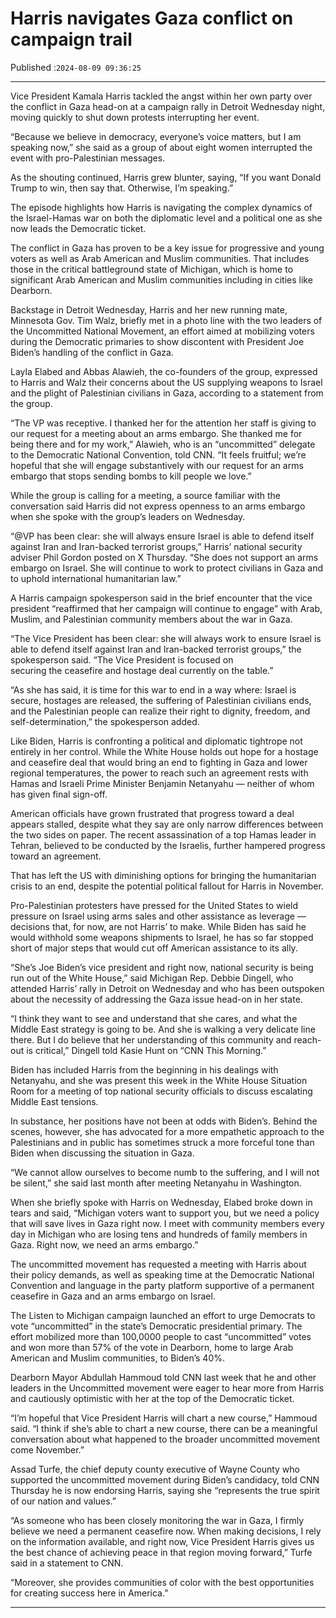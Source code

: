 # Harris navigates Gaza conflict on campaign trail

Published :`2024-08-09 09:36:25`

---

Vice President Kamala Harris tackled the angst within her own party over the conflict in Gaza head-on at a campaign rally in Detroit Wednesday night, moving quickly to shut down protests interrupting her event.

“Because we believe in democracy, everyone’s voice matters, but I am speaking now,” she said as a group of about eight women interrupted the event with pro-Palestinian messages.

As the shouting continued, Harris grew blunter, saying, “If you want Donald Trump to win, then say that. Otherwise, I’m speaking.”

The episode highlights how Harris is navigating the complex dynamics of the Israel-Hamas war on both the diplomatic level and a political one as she now leads the Democratic ticket.

The conflict in Gaza has proven to be a key issue for progressive and young voters as well as Arab American and Muslim communities. That includes those in the critical battleground state of Michigan, which is home to significant Arab American and Muslim communities including in cities like Dearborn.

Backstage in Detroit Wednesday, Harris and her new running mate, Minnesota Gov. Tim Walz, briefly met in a photo line with the two leaders of the Uncommitted National Movement, an effort aimed at mobilizing voters during the Democratic primaries to show discontent with President Joe Biden’s handling of the conflict in Gaza.

Layla Elabed and Abbas Alawieh, the co-founders of the group, expressed to Harris and Walz their concerns about the US supplying weapons to Israel and the plight of Palestinian civilians in Gaza, according to a statement from the group.

“The VP was receptive. I thanked her for the attention her staff is giving to our request for a meeting about an arms embargo. She thanked me for being there and for my work,” Alawieh, who is an “uncommitted” delegate to the Democratic National Convention, told CNN. “It feels fruitful; we’re hopeful that she will engage substantively with our request for an arms embargo that stops sending bombs to kill people we love.”

While the group is calling for a meeting, a source familiar with the conversation said Harris did not express openness to an arms embargo when she spoke with the group’s leaders on Wednesday.

“@VP has been clear: she will always ensure Israel is able to defend itself against Iran and Iran-backed terrorist groups,” Harris’ national security adviser Phil Gordon posted on X Thursday. “She does not support an arms embargo on Israel. She will continue to work to protect civilians in Gaza and to uphold international humanitarian law.”

A Harris campaign spokesperson said in the brief encounter that the vice president “reaffirmed that her campaign will continue to engage” with Arab, Muslim, and Palestinian community members about the war in Gaza.

“The Vice President has been clear: she will always work to ensure Israel is able to defend itself against Iran and Iran-backed terrorist groups,” the spokesperson said. “The Vice President is focused on securing the ceasefire and hostage deal currently on the table.”

“As she has said, it is time for this war to end in a way where: Israel is secure, hostages are released, the suffering of Palestinian civilians ends, and the Palestinian people can realize their right to dignity, freedom, and self-determination,” the spokesperson added.

Like Biden, Harris is confronting a political and diplomatic tightrope not entirely in her control. While the White House holds out hope for a hostage and ceasefire deal that would bring an end to fighting in Gaza and lower regional temperatures, the power to reach such an agreement rests with Hamas and Israeli Prime Minister Benjamin Netanyahu — neither of whom has given final sign-off.

American officials have grown frustrated that progress toward a deal appears stalled, despite what they say are only narrow differences between the two sides on paper. The recent assassination of a top Hamas leader in Tehran, believed to be conducted by the Israelis, further hampered progress toward an agreement.

That has left the US with diminishing options for bringing the humanitarian crisis to an end, despite the potential political fallout for Harris in November.

Pro-Palestinian protesters have pressed for the United States to wield pressure on Israel using arms sales and other assistance as leverage — decisions that, for now, are not Harris’ to make. While Biden has said he would withhold some weapons shipments to Israel, he has so far stopped short of major steps that would cut off American assistance to its ally.

“She’s Joe Biden’s vice president and right now, national security is being run out of the White House,” said Michigan Rep. Debbie Dingell, who attended Harris’ rally in Detroit on Wednesday and who has been outspoken about the necessity of addressing the Gaza issue head-on in her state.

“I think they want to see and understand that she cares, and what the Middle East strategy is going to be. And she is walking a very delicate line there. But I do believe that her understanding of this community and reach-out is critical,” Dingell told Kasie Hunt on “CNN This Morning.”

Biden has included Harris from the beginning in his dealings with Netanyahu, and she was present this week in the White House Situation Room for a meeting of top national security officials to discuss escalating Middle East tensions.

In substance, her positions have not been at odds with Biden’s. Behind the scenes, however, she has advocated for a more empathetic approach to the Palestinians and in public has sometimes struck a more forceful tone than Biden when discussing the situation in Gaza.

“We cannot allow ourselves to become numb to the suffering, and I will not be silent,” she said last month after meeting Netanyahu in Washington.

When she briefly spoke with Harris on Wednesday, Elabed broke down in tears and said, “Michigan voters want to support you, but we need a policy that will save lives in Gaza right now. I meet with community members every day in Michigan who are losing tens and hundreds of family members in Gaza. Right now, we need an arms embargo.”

The uncommitted movement has requested a meeting with Harris about their policy demands, as well as speaking time at the Democratic National Convention and language in the party platform supportive of a permanent ceasefire in Gaza and an arms embargo on Israel.

The Listen to Michigan campaign launched an effort to urge Democrats to vote “uncommitted” in the state’s Democratic presidential primary. The effort mobilized more than 100,0000 people to cast “uncommitted” votes and won more than 57% of the vote in Dearborn, home to large Arab American and Muslim communities, to Biden’s 40%.

Dearborn Mayor Abdullah Hammoud told CNN last week that he and other leaders in the Uncommitted movement were eager to hear more from Harris and cautiously optimistic with her at the top of the Democratic ticket.

“I’m hopeful that Vice President Harris will chart a new course,” Hammoud said. “I think if she’s able to chart a new course, there can be a meaningful conversation about what happened to the broader uncommitted movement come November.”

Assad Turfe, the chief deputy county executive of Wayne County who supported the uncommitted movement during Biden’s candidacy, told CNN Thursday he is now endorsing Harris, saying she “represents the true spirit of our nation and values.”

“As someone who has been closely monitoring the war in Gaza, I firmly believe we need a permanent ceasefire now. When making decisions, I rely on the information available, and right now, Vice President Harris gives us the best chance of achieving peace in that region moving forward,” Turfe said in a statement to CNN.

“Moreover, she provides communities of color with the best opportunities for creating success here in America.”

---

